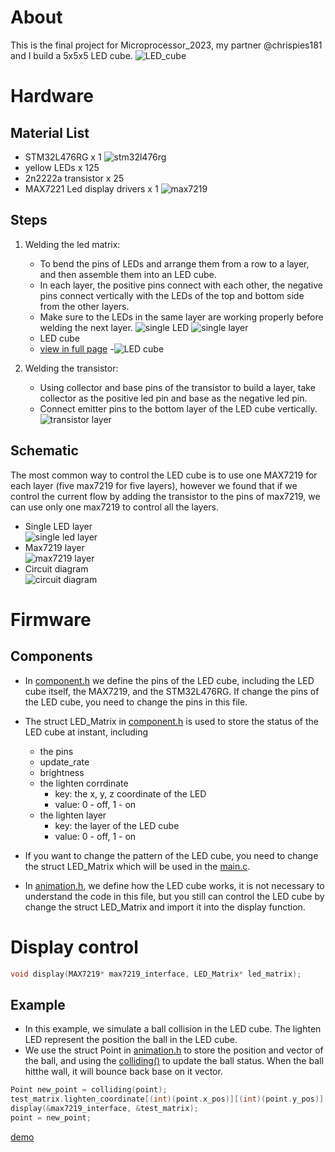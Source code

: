# About
This is the final project for Microprocessor_2023, my partner @chrispies181 and I build a 5x5x5 LED cube.
![LED_cube](/asset/image4.jpg)
# Hardware
## Material List
- STM32L476RG x 1
![stm32l476rg](/asset/image6.jpg)
- yellow LEDs x 125
- 2n2222a transistor x 25
- MAX7221 Led display drivers x 1
![max7219](/asset/image3.jpg)

## Steps
1. Welding the led matrix:
    - To bend the pins of LEDs and arrange them from a row to a layer, and then assemble them into an LED cube. 
    - In each layer, the positive pins connect with each other, the negative pins connect vertically with the LEDs of the top and bottom side from the other layers.
    - Make sure to the LEDs in the same layer are working properly before welding the next layer.
    ![single LED](/asset/image7.png)
    ![single layer](/asset/image8.png)
    - LED cube
    - [view in full page](/asset/LED_cube.html)
    -![LED cube](/asset/image9.png)
    <!-- <iframe src="asset/LED_cube.html" width="600" height="400"></iframe> -->

2. Welding the transistor:
    - Using collector and base pins of the transistor to build a layer, take collector as the positive led pin and base as the negative led pin. 
    - Connect emitter pins to the bottom layer of the LED cube vertically.
    ![transistor layer](/asset/image5.jpg)

## Schematic
The most common way to control the LED cube is to use one MAX7219 for each layer (five max7219 for five layers), however we found that if we control the current flow by adding the transistor to the pins of max7219, we can use only one max7219 to control all the layers.
- Single LED layer  
![single led layer](/asset/image13.png)
- Max7219 layer  
![max7219 layer](/asset/image12.png)
- Circuit diagram  
![circuit diagram](/asset/image14.png)

# Firmware
## Components
- In [component.h](/include/component.h) we define the pins of the LED cube, including the LED cube itself, the MAX7219, and the STM32L476RG. If change the pins of the LED cube, you need to change the pins in this file.

- The struct LED_Matrix in [component.h](/include/component.h) is used to store the status of the LED cube at instant, including 
    - the pins
    - update_rate
    - brightness
    - the lighten corrdinate
        - key: the x, y, z coordinate of the LED
        - value: 0 - off, 1 - on
    - the lighten layer
        - key: the layer of the LED cube
        - value: 0 - off, 1 - on
- If you want to change the pattern of the LED cube, you need to change the struct LED_Matrix which will be used in the [main.c](/src/main.c).

- In [animation.h](/include/animation.h), we define how the LED cube works, it is not necessary to understand the code in this file, but you still can control the LED cube by change the struct LED_Matrix and import it into the display function.

# Display control
```c
void display(MAX7219* max7219_interface, LED_Matrix* led_matrix);
```
## Example
- In this example, we simulate a ball collision in the LED cube. The lighten LED represent the position the ball in the LED cube.
- We use the struct Point in [animation.h](/include/animation.h) to store the position and vector of the ball, and using the [colliding()](/src/animation.c) to update the ball status. When the ball hitthe wall, it will bounce back base on it vector.
```c
Point new_point = colliding(point);
test_matrix.lighten_coordinate[(int)(point.x_pos)][(int)(point.y_pos)][(int)(point.z_pos)] = 1;
display(&max7219_interface, &test_matrix);
point = new_point;
```
[demo](/asset/LED_cube_collide_1.gif)